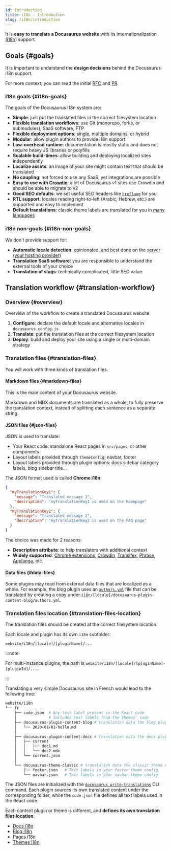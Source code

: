 ```yaml
---
id: introduction
title: i18n - Introduction
slug: /i18n/introduction
---
```


It is **easy to translate a Docusaurus website** with its internationalization ([i18n](https://en.wikipedia.org/wiki/Internationalization_and_localization)) support.

## Goals {#goals}

It is important to understand the **design decisions** behind the Docusaurus i18n support.

For more context, you can read the initial [RFC](https://github.com/facebook/docusaurus/issues/3317) and [PR](https://github.com/facebook/docusaurus/pull/3325).

### i18n goals {#i18n-goals}

The goals of the Docusaurus i18n system are:

- **Simple**: just put the translated files in the correct filesystem location
- **Flexible translation workflows**: use Git (monorepo, forks, or submodules), SaaS software, FTP
- **Flexible deployment options**: single, multiple domains, or hybrid
- **Modular**: allow plugin authors to provide i18n support
- **Low-overhead runtime**: documentation is mostly static and does not require heavy JS libraries or polyfills
- **Scalable build-times**: allow building and deploying localized sites independently
- **Localize assets**: an image of your site might contain text that should be translated
- **No coupling**: not forced to use any SaaS, yet integrations are possible
- **Easy to use with [Crowdin](https://crowdin.com/)**: a lot of Docusaurus v1 sites use Crowdin and should be able to migrate to v2
- **Good SEO defaults**: we set useful SEO headers like [`hreflang`](https://developers.google.com/search/docs/advanced/crawling/localized-versions) for you
- **RTL support**: locales reading right-to-left (Arabic, Hebrew, etc.) are supported and easy to implement
- **Default translations**: classic theme labels are translated for you in [many languages](https://github.com/facebook/docusaurus/tree/main/packages/docusaurus-theme-translations/locales)

### i18n non-goals {#i18n-non-goals}

We don't provide support for:

- **Automatic locale detection**: opinionated, and best done on the [server (your hosting provider)](../deployment.mdx)
- **Translation SaaS software**: you are responsible to understand the external tools of your choice
- **Translation of slugs**: technically complicated, little SEO value

## Translation workflow {#translation-workflow}

### Overview {#overview}

Overview of the workflow to create a translated Docusaurus website:

1. **Configure**: declare the default locale and alternative locales in `docusaurus.config.js`
2. **Translate**: put the translation files at the correct filesystem location
3. **Deploy**: build and deploy your site using a single or multi-domain strategy

### Translation files {#translation-files}

You will work with three kinds of translation files.

#### Markdown files {#markdown-files}

This is the main content of your Docusaurus website.

Markdown and MDX documents are translated as a whole, to fully preserve the translation context, instead of splitting each sentence as a separate string.

#### JSON files {#json-files}

JSON is used to translate:

- Your React code: standalone React pages in `src/pages`, or other components
- Layout labels provided through `themeConfig`: navbar, footer
- Layout labels provided through plugin options: docs sidebar category labels, blog sidebar title...

The JSON format used is called **Chrome i18n**:

```json
{
  "myTranslationKey1": {
    "message": "Translated message 1",
    "description": "myTranslationKey1 is used on the homepage"
  },
  "myTranslationKey2": {
    "message": "Translated message 2",
    "description": "myTranslationKey2 is used on the FAQ page"
  }
}
```

The choice was made for 2 reasons:

- **Description attribute**: to help translators with additional context
- **Widely supported**: [Chrome extensions](https://developer.chrome.com/docs/extensions/mv2/i18n-messages/), [Crowdin](https://support.crowdin.com/file-formats/chrome-json/), [Transifex](https://docs.transifex.com/formats/chrome-json), [Phrase](https://help.phrase.com/help/chrome-json-messages), [Applanga](https://www.applanga.com/docs/formats/chrome_i18n_json), etc.

#### Data files {#data-files}

Some plugins may read from external data files that are localized as a whole. For example, the blog plugin uses an [`authors.yml`](../blog.mdx#global-authors) file that can be translated by creating a copy under `i18n/[locale]/docusaurus-plugin-content-blog/authors.yml`.

### Translation files location {#translation-files-location}

The translation files should be created at the correct filesystem location.

Each locale and plugin has its own `i18n` subfolder:

```
website/i18n/[locale]/[pluginName]/...
```

:::note

For multi-instance plugins, the path is `website/i18n/[locale]/[pluginName]-[pluginId]/...`.

:::

Translating a very simple Docusaurus site in French would lead to the following tree:

```bash
website/i18n
└── fr
    ├── code.json  # Any text label present in the React code
    │              # Includes text labels from the themes' code
    ├── docusaurus-plugin-content-blog # translation data the blog plugin needs
    │   └── 2020-01-01-hello.md
    │
    ├── docusaurus-plugin-content-docs # translation data the docs plugin needs
    │   ├── current
    │   │   ├── doc1.md
    │   │   └── doc2.mdx
    │   └── current.json
    │
    └── docusaurus-theme-classic # translation data the classic theme needs
        ├── footer.json   # Text labels in your footer theme config
        └── navbar.json   # Text labels in your navbar theme config
```

The JSON files are initialized with the [`docusaurus write-translations`](../cli.md#docusaurus-write-translations-sitedir) CLI command. Each plugin sources its own translated content under the corresponding folder, while the `code.json` file defines all text labels used in the React code.

Each content plugin or theme is different, and **defines its own translation files location**:

- [Docs i18n](../api/plugins/plugin-content-docs.md#i18n)
- [Blog i18n](../api/plugins/plugin-content-blog.md#i18n)
- [Pages i18n](../api/plugins/plugin-content-pages.md#i18n)
- [Themes i18n](../api/themes/theme-configuration.md#i18n)
